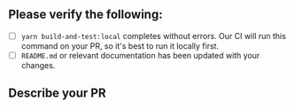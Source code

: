 ## Please verify the following:

- [ ] `yarn build-and-test:local` completes without errors. Our CI will run this command on your PR, so it's best to run it locally first.
- [ ] `README.md` or relevant documentation has been updated with your changes. 

## Describe your PR
